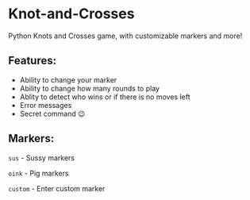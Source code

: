 # Knot-and-Crosses
Python Knots and Crosses game, with customizable markers and more!

## Features:
+ Ability to change your marker
+ Ability to change how many rounds to play
+ Ablity to detect who wins or if there is no moves left
+ Error messages
+ Secret command 😉

## Markers:

`sus` - Sussy markers

`oink` - Pig markers

`custom` - Enter custom marker
